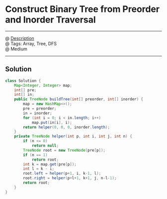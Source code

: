 # Construct Binary Tree from Preorder and Inorder Traversal
------------------
@ [Description](https://leetcode.com/problems/construct-binary-tree-from-preorder-and-inorder-traversal/)  
@ Tags: Array, Tree, DFS     
@ Medium

------------------
## Solution
```java
class Solution {
    Map<Integer, Integer> map;
    int[] pre;
    int[] in;
    public TreeNode buildTree(int[] preorder, int[] inorder) {
        map = new HashMap<>();
        pre = preorder;
        in = inorder;
        for (int i = 0; i < in.length; i++)
            map.put(in[i], i);
        return helper(0, 0, 0, inorder.length);
    }
    private TreeNode helper(int p, int i, int j, int n) {
        if (n <= 0)
            return null;
        TreeNode root = new TreeNode(pre[p]);
        if (n == 1)
            return root;
        int k = map.get(pre[p]);
        int l = k - i;
        root.left = helper(p+1, i, k-1, l);
        root.right = helper(p+l+1, k+1, j, n-l-1);
        return root;
    }
}
```
